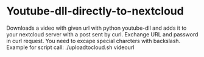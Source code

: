 # Youtube-dll-directly-to-nextcloud
Downloads a video with given url with python youtube-dll and adds it to your nextcloud server with a post sent by curl.
Exchange URL and password in curl request. You need to excape special charcters with backslash.
Example for script call:
./uploadtocloud.sh videourl

